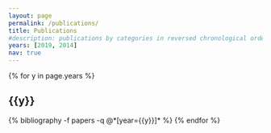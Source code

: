 ```yaml
---
layout: page
permalink: /publications/
title: Publications
#description: publications by categories in reversed chronological order. generated by jekyll-scholar.
years: [2019, 2014]
nav: true
---
```


<div class="publications">

{% for y in page.years %}
  <h2 class="year">{{y}}</h2>
  {% bibliography -f papers -q @*[year={{y}}]* %}
{% endfor %}

</div>
